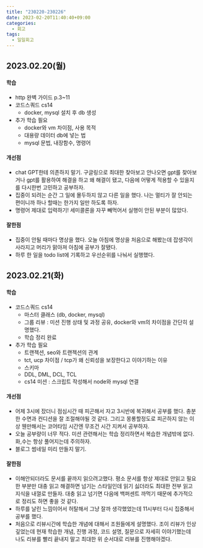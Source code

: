 ```yaml
---
title: "230220-230226"
date: 2023-02-20T11:40:40+09:00
categories:
  - 회고
tags:
  - 일일회고
---
```


## 2023.02.20(월)

#### 학습

- http 완벽 가이드 p.3~11
- 코드스쿼드 cs14
  - docker, mysql 설치 후 db 생성
- 추가 학습 필요
  - docker와 vm 차이점, 사용 목적
  - 대용량 데이터 db에 넣는 법
  - mysql 문법, 내장함수, 명령어

#### 개선점

- chat GPT한테 의존하지 말기. 구글링으로 최대한 찾아보고 안나오면 gpt를 찾아보거나 gpt를 활용하여 해결을 하고 왜 해결이 됐고, 다음에 어떻게 적용할 수 있을지를 다시한번 고민하고 공부하자.
- 집중이 되려는 순간 그 일에 몰두하지 않고 다른 일을 했다. 나는 멀티가 잘 안되는 편이니까 하나 할때는 한가지 일만 하도록 하자.
- 명령어 제대로 입력하기! 세미콜론을 자꾸 빼먹어서 실행이 안된 부분이 많았다.

#### 잘한점

- 집중이 안될 때마다 명상을 했다. 오늘 아침에 명상을 처음으로 해봤는데 잡생각이 사라지고 머리가 맑아져 아침에 공부가 잘됐다.
- 하루 한 일을 todo list에 기록하고 우선순위를 나눠서 실행했다.

## 2023.02.21(화)

#### 학습

- 코드스쿼드 cs14
  - 마스터 클래스 (db, docker, mysql)
  - 그룹 리뷰 : 미션 진행 상태 및 과정 공유, docker와 vm의 차이점을 간단히 설명했다.
  - 학습 정리 완료
- 추가 학습 필요
  - 트랜젝션, seo와 트랜젝션의 관계
  - tct, ucp 차이점 / tcp가 왜 신뢰성을 보장한다고 이야기하는 이유
  - 스키마
  - DDL, DML, DCL, TCL
  - cs14 미션 : 스크립트 작성해서 node와 mysql 연결

#### 개선점

- 어제 3시에 잤더니 점심시간 때 피곤해서 자고 3시반에 복귀해서 공부를 했다. 충분한 수면과 컨디션을 잘 조절해야될 것 같다. 그리고 몽롱할정도로 피곤하지 않는 이상 웬만해서는 코어타임 시간엔 무조건 시간 지켜서 공부하자.
- 오늘 공부량이 너무 적다. 미션 관련해서는 학습 정리하면서 복습한 개념밖에 없다. 화,수는 항상 풀어지는데 주의하자.
- 블로그 썸네일 미리 만들지 말기.

#### 잘한점

- 이해안되더라도 문서를 끝까지 읽으려고했다. 평소 문서를 항상 제대로 안읽고 필요한 부분만 대충 읽고 해결하면 넘기는 스타일인데 읽기 싫더라도 최대한 전부 읽고 지식을 내껄로 만들자. 대충 읽고 넘기면 다음에 백퍼센트 까먹기 때문에 추가적으로 정리도 하면 좋을 것 같다.
- 하루를 날린 느낌이어서 허탈해서 그냥 잘까 생각했었는데 11시부터 다시 집중해서 공부를 했다.
- 처음으로 리뷰시간에 학습한 개념에 대해서 조원들에게 설명했다. 조이 리뷰가 인상 깊었는데 현재 학습한 개념, 진행 과정, 코드 설명, 질문으로 자세히 이야기했는데 나도 리뷰를 빨리 끝내지 말고 최대한 위 순서대로 리뷰를 진행해야겠다.
